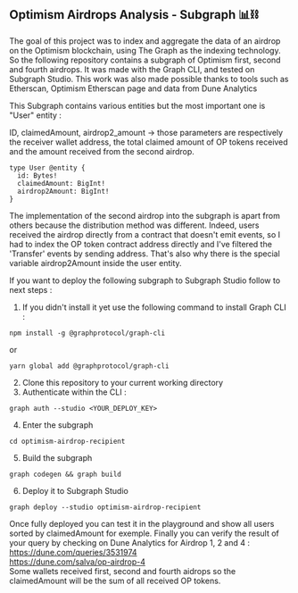 ## Optimism Airdrops Analysis - Subgraph 📊⛓️ ##

The goal of this project was to index and aggregate the data of an airdrop on the Optimism blockchain, using The Graph as the indexing technology.
So the following repository contains a subgraph of Optimism first, second and fourth airdrops.
It was made with the Graph CLI, and tested on Subgraph Studio.
This work was also made possible thanks to tools such as Etherscan, Optimism Etherscan page and data from Dune Analytics

This Subgraph contains various entities but the most important one is "User" entity : 

ID, claimedAmount, airdrop2_amount -> those parameters are respectively the receiver wallet address, the total claimed amount of OP tokens received and the amount received from the second airdrop.
```
type User @entity {
  id: Bytes!
  claimedAmount: BigInt!
  airdrop2Amount: BigInt!
}
```

The implementation of the second airdrop into the subgraph is apart from others because the distribution method was different.
Indeed, users received the airdrop directly from a contract that doesn't emit events, so I had to index the OP token contract address directly and I've filtered the 'Transfer' events by sending address. That's also why there is the special variable airdrop2Amount inside the user entity.

If you want to deploy the following subgraph to Subgraph Studio follow to next steps :
1. If you didn't install it yet use the following command to install Graph CLI :
```
npm install -g @graphprotocol/graph-cli
```
or
```
yarn global add @graphprotocol/graph-cli
```
2. Clone this repository to your current working directory
3. Authenticate within the CLI :
```
graph auth --studio <YOUR_DEPLOY_KEY>
```
4. Enter the subgraph
```
cd optimism-airdrop-recipient
```
5. Build the subgraph
```
graph codegen && graph build
```
6. Deploy it to Subgraph Studio
```
graph deploy --studio optimism-airdrop-recipient
```
Once fully deployed you can test it in the playground and show all users sorted by claimedAmount for exemple.
Finally you can verify the result of your query by checking on Dune Analytics for Airdrop 1, 2 and 4 :
</br>
https://dune.com/queries/3531974
</br>
https://dune.com/salva/op-airdrop-4
</br>
Some wallets received first, second and fourth aidrops so the claimedAmount will be the sum of all received OP tokens.
